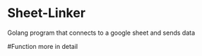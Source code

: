 # Sheet-Linker
Golang program that connects to a google sheet and sends data

#Function more in detail

